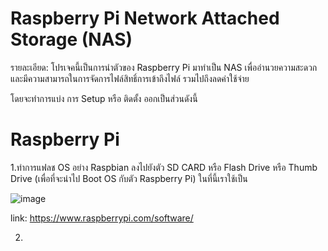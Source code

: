 # Raspberry Pi Network Attached Storage (NAS)

รายละเอียด: โปรเจคนี้เป็นการนำตัวของ Raspberry Pi มาทำเป็น NAS เพื่ออำนวยความสะดวก และมีความสามารถในการจัดการไฟล์สิทธิ์การเข้าถึงไฟล์ รวมไปถึงลดค่าใช้จ่าย

โดยจะทำการแบ่ง การ Setup หรือ ติดตั้ง ออกเป็นส่วนดังนี้

# Raspberry Pi

1.ทำการแฟลช OS อย่าง Raspbian ลงไปยังตัว SD CARD หรือ Flash Drive หรือ Thumb Drive (เพื่อที่จะนำไป Boot OS กับตัว Raspberry Pi)
ในที่นี้เราใช้เป็น 

![image](https://github.com/Peerapong-Chitwuttichot/Raspberrypi_Nas/assets/142074845/fca8d860-d0ea-4201-a2c4-3d57bb798f02)

link: https://www.raspberrypi.com/software/


2.
